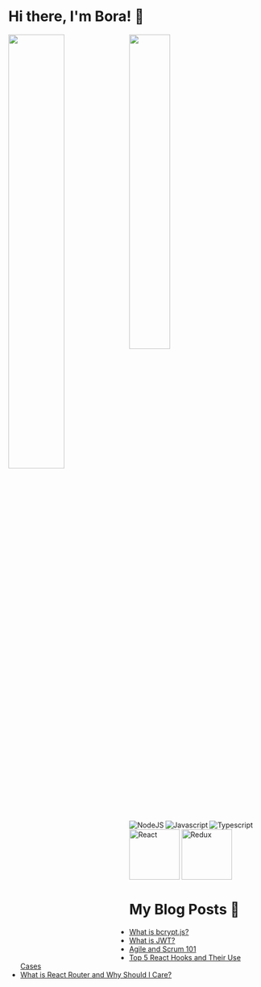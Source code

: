 # Hi there, I'm Bora! 👋

<img align='left' width='47%' src ='https://github-readme-stats.vercel.app/api?username=BraveHeart-tex&show_icons=true&theme=radical'/>
<img align='left' width='40%' src ='https://github-readme-stats.vercel.app/api/top-langs/?username=BraveHeart-tex&layout=compact'/>

<img align='left' src='https://img.shields.io/badge/node.js-6DA55F?style=for-the-badge&logo=node.js&logoColor=white' alt='NodeJS'/>
<img align='left' src='https://img.shields.io/badge/javascript-%23323330.svg?style=for-the-badge&logo=javascript&logoColor=%23F7DF1E' alt='Javascript'/>
<img src='https://img.shields.io/badge/typescript-%23007ACC.svg?style=for-the-badge&logo=typescript&logoColor=white' alt='Typescript'/>

<img src='https://img.shields.io/badge/react-%2320232a.svg?style=for-the-badge&logo=react&logoColor=%2361DAFB)'  width='100px' alt='React'/>
<img src='https://img.shields.io/badge/redux-%23593d88.svg?style=for-the-badge&logo=redux&logoColor=white'  width='100px' alt='Redux'/>

# My Blog Posts 📖

<!-- BLOG-POST-LIST:START -->
- [What is bcrypt.js?](https://dev.to/karaca19/what-is-bcryptjs-4pla)
- [What is JWT?](https://dev.to/karaca19/what-is-jwt-1i9l)
- [Agile and Scrum 101](https://dev.to/karaca19/agile-and-scrum-101-1o3b)
- [Top 5 React Hooks and Their Use Cases](https://dev.to/karaca19/top-5-react-hooks-and-their-use-cases-2e44)
- [What is React Router and Why Should I Care?](https://dev.to/karaca19/what-is-react-router-and-why-should-i-care-5d2f)
<!-- BLOG-POST-LIST:END -->
